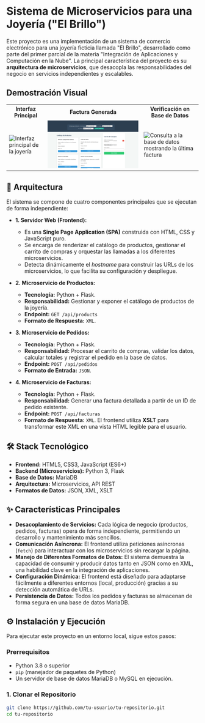 # Sistema de Microservicios para una Joyería ("El Brillo")

Este proyecto es una implementación de un sistema de comercio electrónico para una joyería ficticia llamada "El Brillo", desarrollado como parte del primer parcial de la materia "Integración de Aplicaciones y Computación en la Nube". La principal característica del proyecto es su **arquitectura de microservicios**, que desacopla las responsabilidades del negocio en servicios independientes y escalables.

## Demostración Visual

<table>
  <tr>
    <td align="center"><strong>Interfaz Principal</strong></td>
    <td align="center"><strong>Factura Generada</strong></td>
    <td align="center"><strong>Verificación en Base de Datos</strong></td>
  </tr>
  <tr>
    <td>
      <img src="https://github.com/bryramirezp/Sistema-Ecommerce-con-Microservicios-Python-Flask/blob/main/Verificaci%C3%B3n%20en%20la%20Base%20de%20Datos.png?raw=1" alt="Interfaz principal de la joyería" width="100%">
    </td>
    <td>
      <img src="https://github.com/bryramirezp/Sistema-Ecommerce-con-Microservicios-Python-Flask/blob/main/Resultado%20Final%20-%20Factura%20Generada.png?raw=1" alt="Factura generada en la interfaz" width="100%">
    </td>
    <td>
      <img src="https://github.com/bryramirezp/Sistema-Ecommerce-con-Microservicios-Python-Flask/blob/main/Verificaci%C3%B3n%20en%20la%20Base%20de%20Datos.png?raw=1" alt="Consulta a la base de datos mostrando la última factura" width="100%">
    </td>
  </tr>
</table>

## 🚀 Arquitectura

El sistema se compone de cuatro componentes principales que se ejecutan de forma independiente:

-   **1. Servidor Web (Frontend):**
    -   Es una **Single Page Application (SPA)** construida con HTML, CSS y JavaScript puro.
    -   Se encarga de renderizar el catálogo de productos, gestionar el carrito de compras y orquestar las llamadas a los diferentes microservicios.
    -   Detecta dinámicamente el *hostname* para construir las URLs de los microservicios, lo que facilita su configuración y despliegue.

-   **2. Microservicio de Productos:**
    -   **Tecnología:** Python + Flask.
    -   **Responsabilidad:** Gestionar y exponer el catálogo de productos de la joyería.
    -   **Endpoint:** `GET /api/products`
    -   **Formato de Respuesta:** `XML`.

-   **3. Microservicio de Pedidos:**
    -   **Tecnología:** Python + Flask.
    -   **Responsabilidad:** Procesar el carrito de compras, validar los datos, calcular totales y registrar el pedido en la base de datos.
    -   **Endpoint:** `POST /api/pedidos`
    -   **Formato de Entrada:** `JSON`.

-   **4. Microservicio de Facturas:**
    -   **Tecnología:** Python + Flask.
    -   **Responsabilidad:** Generar una factura detallada a partir de un ID de pedido existente.
    -   **Endpoint:** `POST /api/facturas`
    -   **Formato de Respuesta:** `XML`. El frontend utiliza **XSLT** para transformar este XML en una vista HTML legible para el usuario.

## 🛠️ Stack Tecnológico

-   **Frontend:** HTML5, CSS3, JavaScript (ES6+)
-   **Backend (Microservicios):** Python 3, Flask
-   **Base de Datos:** MariaDB
-   **Arquitectura:** Microservicios, API REST
-   **Formatos de Datos:** JSON, XML, XSLT

## ✨ Características Principales

-   **Desacoplamiento de Servicios:** Cada lógica de negocio (productos, pedidos, facturas) opera de forma independiente, permitiendo un desarrollo y mantenimiento más sencillos.
-   **Comunicación Asíncrona:** El frontend utiliza peticiones asíncronas (`fetch`) para interactuar con los microservicios sin recargar la página.
-   **Manejo de Diferentes Formatos de Datos:** El sistema demuestra la capacidad de consumir y producir datos tanto en JSON como en XML, una habilidad clave en la integración de aplicaciones.
-   **Configuración Dinámica:** El frontend está diseñado para adaptarse fácilmente a diferentes entornos (local, producción) gracias a su detección automática de URLs.
-   **Persistencia de Datos:** Todos los pedidos y facturas se almacenan de forma segura en una base de datos MariaDB.

## ⚙️ Instalación y Ejecución

Para ejecutar este proyecto en un entorno local, sigue estos pasos:

### Prerrequisitos
-   Python 3.8 o superior
-   `pip` (manejador de paquetes de Python)
-   Un servidor de base de datos MariaDB o MySQL en ejecución.

### 1. Clonar el Repositorio
```bash
git clone https://github.com/tu-usuario/tu-repositorio.git
cd tu-repositorio
